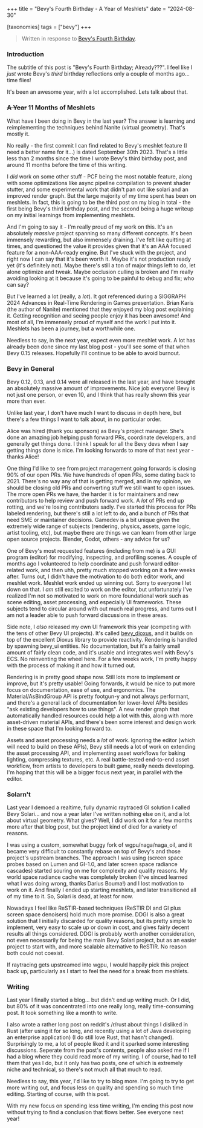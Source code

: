 +++
title = "Bevy's Fourth Birthday - A Year of Meshlets"
date = "2024-08-30"

[taxonomies]
tags = ["bevy"]
+++

> Written in response to [Bevy's Fourth Birthday](https://bevyengine.org/news/bevys-fourth-birthday).

### Introduction
The subtitle of this post is "Bevy's Fourth Birthday; Already???". I feel like I _just_ wrote Bevy's _third_ birthday reflections only a couple of months ago... time flies!

It's been an awesome year, with a lot accomplished. Lets talk about that.

### ~~A Year~~ 11 Months of Meshlets

What have I been doing in Bevy in the last year? The answer is learning and reimplementing the techniques behind Nanite (virtual geometry). That's mostly it.

No really - the first commit I can find related to Bevy's meshlet feature (I need a better name for it...) is dated September 30th 2023. That's a little less than 2 months since the time I wrote Bevy's third birthday post, and around 11 months before the time of this writing.

I _did_ work on some other stuff - PCF being the most notable feature, along with some optimizations like async pipeline compilation to prevent shader stutter, and some experimental work that didn't pan out like solari and an improved render graph. But the large majority of my time spent has been on meshlets. In fact, this is going to be the third post on my blog in total - the first being Bevy's third birthday post, and the second being a huge writeup on my initial learnings from implementing meshlets.

And I'm going to say it - I'm really proud of my work on this. It's an absolutely _massive_ project spanning so many different concepts. It's been immensely rewarding, but also immensely draining. I've felt like quitting at times, and questioned the value it provides given that it's an AAA focused feature for a non-AAA-ready engine. But I've stuck with the project, and right now I can say that it's been worth it. Maybe it's not production ready yet (it's definitely not). Maybe there's still a ton of major things left to do, let alone optimize and tweak. Maybe occlusion culling is broken and I'm really avoiding looking at it because it's going to be painful to debug and fix; who can say?

But I've learned a lot (really, a _lot_). It got referenced during a SIGGRAPH 2024 Advances in Real-Time Rendering in Games presentation. Brian Karis (the author of Nanite) mentioned that they enjoyed my blog post explaining it. Getting recognition and seeing people enjoy it has been awesome! And most of all, I'm immensely proud of myself and the work I put into it. Meshlets has been a journey, but a worthwhile one.

Needless to say, in the next year, expect even more meshlet work. A lot has already been done since my last blog post - you'll see some of that when Bevy 0.15 releases. Hopefully I'll continue to be able to avoid burnout.

### Bevy in General
Bevy 0.12, 0.13, and 0.14 were all released in the last year, and have brought an absolutely massive amount of improvements. Nice job everyone! Bevy is not just one person, or even 10, and I think that has really shown this year more than ever.

Unlike last year, I don't have much I want to discuss in depth here, but there's a few things I want to talk about, in no particular order.

Alice was hired (thank you sponsors) as Bevy's project manager. She's done an amazing job helping push forward PRs, coordinate developers, and generally get things done. I think I speak for all the Bevy devs when I say getting things done is nice. I'm looking forwards to more of that next year - thanks Alice!

One thing I'd like to see from project management going forwards is closing 90% of our open PRs. We have hundreds of open PRs, some dating back to 2021. There's no way any of that is getting merged, and in my opinion, we should be closing old PRs and converting stuff we still want to open issues. The more open PRs we have, the harder it is for maintainers and new contributors to help review and push forward work. A _lot_ of PRs end up rotting, and we're losing contributors sadly. I've started this process for PRs labeled rendering, but there's still a lot left to do, and a bunch of PRs that need SME or maintainer decisions. Gamedev is a bit unique given the extremely wide range of subjects (rendering, physics, assets, game logic, artist tooling, etc), but maybe there are things we can learn from other large open source projects. Blender, Godot, others - any advice for us?

One of Bevy's most requested features (including from me) is a GUI program (editor) for modifying, inspecting, and profiling scenes. A couple of months ago I volunteered to help coordinate and push forward editor-related work, and then uhh, pretty much stopped working on it a few weeks after. Turns out, I didn't have the motivation to do both editor work, and meshlet work. Meshlet work ended up winning out. Sorry to everyone I let down on that. I _am_ still excited to work on the editor, but unfortunately I've realized I'm not so motivated to work on more foundational work such as scene editing, asset processing, and especially UI frameworks. These subjects tend to circular around with out much real progress, and turns out I am not a leader able to push forward discussions in these areas.

Side note, I _also_ released my own UI framework this year (competing with the tens of other Bevy UI projects). It's called [bevy_dioxus](https://github.com/JMS55/bevy_dioxus/blob/main/examples/demo.rs), and it builds on top of the excellent Dioxus library to provide reactivity. Rendering is handled by spawning bevy_ui entities. No documentation, but it's a fairly small amount of fairly clean code, and it's usable and integrates well with Bevy's ECS. No reinventing the wheel here. For a few weeks work, I'm pretty happy with the process of making it and how it turned out.

Rendering is in pretty good shape now. Still lots more to implement or improve, but it's pretty usable! Going forwards, it would be nice to put more focus on documentation, ease of use, and ergonomics. The Material/AsBindGroup API is pretty footgun-y and not always performant, and there's a general lack of documentation for lower-level APIs besides "ask existing developers how to use things". A new render graph that automatically handled resources could help a lot with this, along with more asset-driven material APIs, and there's been some interest and design work in these space that I'm looking forward to.

Assets and asset processing needs a _lot_ of work. Ignoring the editor (which will need to build on these APIs), Bevy still needs a lot of work on extending the asset processing API, and implementing asset workflows for baking lighting, compressing textures, etc. A real battle-tested end-to-end asset workflow, from artists to developers to built game, really needs developing. I'm hoping that this will be a bigger focus next year, in parallel with the editor.

### Solarn't
Last year I demoed a realtime, fully dynamic raytraced GI solution I called Bevy Solari... and now a year later I've written nothing else on it, and a lot about virtual geometry. What gives? Well, I did work on it for a few months more after that blog post, but the project kind of died for a variety of reasons.

I was using a custom, somewhat buggy fork of wgpu/naga/naga_oil, and it became very difficult to constantly rebase on top of Bevy's and those project's upstream branches. The approach I was using (screen space probes based on Lumen and GI-1.0, and later screen space radiance cascades) started souring on me for complexity and quality reasons. My world space radiance cache was completely broken (I've sinced learned what I was doing wrong, thanks Darius Bouma!) and I lost motivation to work on it. And finally I ended up starting meshlets, and later transitioned all of my time to it. So, Solari is dead, at least for now.

Nowadays I feel like ReSTIR-based techniques (ReSTIR DI and GI plus screen space denoisers) hold much more promise. DDGI is also a great solution that I initially discarded for quality reasons, but its pretty simple to implement, very easy to scale up or down in cost, and gives fairly decent results all things considered. DDGI is probably worth another consideration, not even necessarily for being the main Bevy Solari project, but as an easier project to start with, and more scalable alternative to ReSTIR. No reason both could not coexist.

If raytracing gets upstreamed into wgpu, I would happily pick this project back up, particularly as I start to feel the need for a break from meshlets.

### Writing
Last year I finally started a blog... but didn't end up writing much. Or I did, but 80% of it was concentrated into one really long, really time-consuming post. It took something like a month to write.

I also wrote a rather long post on reddit's /r/rust about things I disliked in Rust (after using it for so long, and recently using a lot of Java developing an enterprise application) (I do still love Rust, that hasn't changed). Surprisingly to me, a lot of people liked it and it sparked some interesting discussions. Seperate from the post's contents, people also asked me if I had a blog where they could read more of my writing. I of course, had to tell them that yes I do, but it only has two posts, one of which is extremely niche and technical, so there's not much all that much to read.

Needless to say, this year, I'd like to try to blog more. I'm going to try to get more writing out, and focus less on quality and spending so much time editing. Starting of course, with this post.

With my new focus on spending less time writing, I'm ending this post now without trying to find a conclusion that flows better. See everyone next year!
